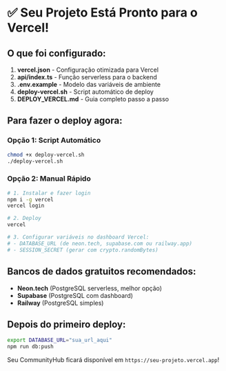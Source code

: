# ✅ Seu Projeto Está Pronto para o Vercel!

## O que foi configurado:

1. **vercel.json** - Configuração otimizada para Vercel
2. **api/index.ts** - Função serverless para o backend
3. **.env.example** - Modelo das variáveis de ambiente
4. **deploy-vercel.sh** - Script automático de deploy
5. **DEPLOY_VERCEL.md** - Guia completo passo a passo

## Para fazer o deploy agora:

### Opção 1: Script Automático
```bash
chmod +x deploy-vercel.sh
./deploy-vercel.sh
```

### Opção 2: Manual Rápido
```bash
# 1. Instalar e fazer login
npm i -g vercel
vercel login

# 2. Deploy
vercel

# 3. Configurar variáveis no dashboard Vercel:
# - DATABASE_URL (de neon.tech, supabase.com ou railway.app)
# - SESSION_SECRET (gerar com crypto.randomBytes)
```

## Bancos de dados gratuitos recomendados:
- **Neon.tech** (PostgreSQL serverless, melhor opção)
- **Supabase** (PostgreSQL com dashboard)
- **Railway** (PostgreSQL simples)

## Depois do primeiro deploy:
```bash
export DATABASE_URL="sua_url_aqui"
npm run db:push
```

Seu CommunityHub ficará disponível em `https://seu-projeto.vercel.app`!